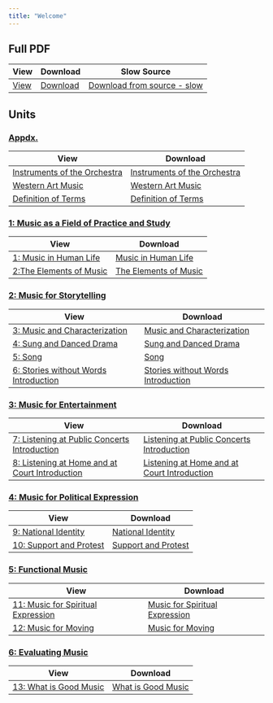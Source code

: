 ```yaml
---
title: "Welcome"
---
```


## Full PDF
| View         | Download                     | Slow Source                                                                                                 |
|--------------|------------------------------|-------------------------------------------------------------------------------------------------------------|
| [View](book) | [Download](resonance-v7.pdf) | [Download from source - slow](https://web.ung.edu/media/university-press/Resonances-v7.pdf?t=1739240426269) |

## Units

### [Appdx.](appendices)

| View                                                                     | Download                                                                    |
|--------------------------------------------------------------------------|-----------------------------------------------------------------------------|
| [Instruments of the Orchestra](appendices/#instruments-of-the-orchestra) | [Instruments of the Orchestra](Appendices_Instruments_of_the_Orchestra.pdf) |
| [Western Art Music](appendices/#western-art-music)                       | [Western Art Music](Appendices_Western_Art_Music.pdf)                       |
| [Definition of Terms](appendices/#definition-of-terms)                   | [Definition of Terms](Appendices_Definition_of_Terms.pdf)                   |

### [1: Music as a Field of Practice and Study](unit_1)
| View                                                                                                  | Download                                                                                                      |
|-------------------------------------------------------------------------------------------------------|---------------------------------------------------------------------------------------------------------------|
| [1: Music in Human Life](unit_1/#music-in-human-life)                                                 | [Music in Human Life](Unit1_Chapter1_Music_in_Human_Life.pdf)                                                 |
| [2:The Elements of Music](unit_1/#the-elements-of-music)                                              | [The Elements of Music](Unit1_Chapter2_The_Elements_of_Music.pdf)                                             |

### [2: Music for Storytelling](unit_2)
| View                                                                                                  | Download                                                                                                      |
|-------------------------------------------------------------------------------------------------------|---------------------------------------------------------------------------------------------------------------|
| [3: Music and Characterization](unit_2/#music-and-characterization)                                   | [Music and Characterization](Unit2_Chapter3_Music_and_Characterization.pdf)                                   |
| [4: Sung and Danced Drama](unit_2/#sung-and-danced-drama)                                             | [Sung and Danced Drama](Unit2_Chapter4_Sung_and_Danced_Drama.pdf)                                             |
| [5: Song](unit_2/#song)                                                                               | [Song](Unit2_Chapter5_Song.pdf)                                                                               |
| [6: Stories without Words Introduction](unit_2/#stories-without-words-introduction)                   | [Stories without Words Introduction](Unit2_Chapter6_Stories_without_Words_Introduction.pdf)                   |

### [3: Music for Entertainment](unit_3)
| View                                                                                                  | Download                                                                                                      |
|-------------------------------------------------------------------------------------------------------|---------------------------------------------------------------------------------------------------------------|
| [7: Listening at Public Concerts Introduction](unit_3/#listening-at-public-concerts-introduction)     | [Listening at Public Concerts Introduction](Unit3_Chapter7_Listening_at_Public_Concerts_Introduction.pdf)     |
| [8: Listening at Home and at Court Introduction](unit_3/#listening-at-home-and-at-court-introduction) | [Listening at Home and at Court Introduction](Unit3_Chapter8_Listening_at_Home_and_at_Court_Introduction.pdf) |

### [4: Music for Political Expression](unit_4)
| View                                                                                                  | Download                                                                                                      |
|-------------------------------------------------------------------------------------------------------|---------------------------------------------------------------------------------------------------------------|
| [9: National Identity](unit_4/#national-identity)                                                     | [National Identity](Unit4_Chapter9_National_Identity.pdf)                                                     |
| [10: Support and Protest](unit_4/#support-and-protest)                                                | [Support and Protest](Unit4_Chapter10_Support_and_Protest.pdf)                                                |

### [5: Functional Music](unit_5)
| View                                                                                                  | Download                                                                                                      |
|-------------------------------------------------------------------------------------------------------|---------------------------------------------------------------------------------------------------------------|
| [11: Music for Spiritual Expression](unit_5/#music-for-spiritual-expression)                          | [Music for Spiritual Expression](Unit5_Chapter11_Music_for_Spiritual_Expression.pdf)                          |
| [12: Music for Moving](unit_5/#music-for-moving)                                                      | [Music for Moving](Unit5_Chapter12_Music_for_Moving.pdf)                                                      |

### [6: Evaluating Music](unit_6)

| View                                                                                                  | Download                                                                                                      |
|-------------------------------------------------------------------------------------------------------|---------------------------------------------------------------------------------------------------------------|
| [13: What is Good Music](unit_6/#what-is-good-music)                                                  | [What is Good Music](Unit6_Chapter13_What_is_Good_Music.pdf)                                                  |
